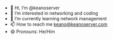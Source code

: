 - 👋 Hi, I’m @keanoserver
- 👀 I’m interested in networking and coding
- 🌱 I’m currently learning network management
- 📫 How to reach me keano@keanoserver.com
- 😄 Pronouns: He/Him



